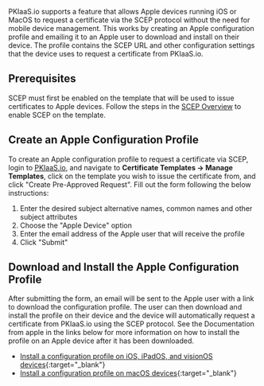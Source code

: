 PKIaaS.io supports a feature that allows Apple devices running iOS or MacOS to request a certificate via the SCEP protocol without the need for mobile device management. This works by creating an Apple configuration profile and emailing it to an Apple user to download and install on their device. The profile contains the SCEP URL and other configuration settings that the device uses to request a certificate from PKIaaS.io.

## Prerequisites
SCEP must first be enabled on the template that will be used to issue certificates to Apple devices. Follow the steps in the [SCEP Overview](overview.md/#enabling-scep) to enable SCEP on the template.

## Create an Apple Configuration Profile
To create an Apple configuration profile to request a certificate via SCEP, login to [PKIaaS.io](https://pkiaas.io/auth/login), and navigate to **Certificate Templates -> Manage Templates**, click on the template you wish to issue the certificate from, and click "Create Pre-Approved Request". Fill out the form following the below instructions:

1. Enter the desired subject alternative names, common names and other subject attributes
2. Choose the "Apple Device" option
3. Enter the email address of the Apple user that will receive the profile
4. Click "Submit"

## Download and Install the Apple Configuration Profile

After submitting the form, an email will be sent to the Apple user with a link to download the configuration profile. The user can then download and install the profile on their device and the device will automatically request a certificate from PKIaaS.io using the SCEP protocol. See the Documentation from apple in the links below for more information on how to install the profile on an Apple device after it has been downloaded.

* [Install a configuration profile on iOS, iPadOS, and visionOS devices](https://support.apple.com/en-us/102400){:target="_blank"}
* [Install a configuration profile on macOS devices](https://support.apple.com/guide/mac-help/configuration-profiles-standardize-settings-mh35561/mac){:target="_blank"}